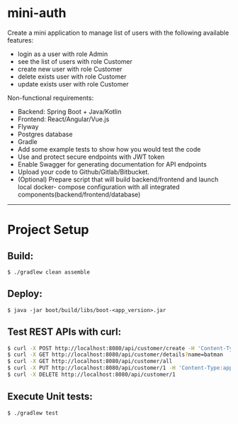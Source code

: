 # mini-auth
Create a mini application to manage list of users with the following available
features:
- login as a user with role Admin
- see the list of users with role Customer
- create new user with role Customer
- delete exists user with role Customer
- update exists user with role Customer

Non-functional requirements:
- Backend: Spring Boot + Java/Kotlin
- Frontend: React/Angular/Vue.js
- Flyway
- Postgres database
- Gradle
- Add some example tests to show how you would test the code
- Use and protect secure endpoints with JWT token
- Enable Swagger for generating documentation for API endpoints
- Upload your code to Github/Gitlab/Bitbucket.
- (Optional) Prepare script that will build backend/frontend and launch local docker-
compose configuration with all integrated components(backend/frontend/database)

---

# Project Setup
## Build:
```
$ ./gradlew clean assemble
```
## Deploy:
```
$ java -jar boot/build/libs/boot-<app_version>.jar
```
## Test REST APIs with curl:
```bash
$ curl -X POST http://localhost:8080/api/customer/create -H 'Content-Type:application/json' --data '{"username": "batman", "role": "the dark knight"}'
$ curl -X GET http://localhost:8080/api/customer/details?name=batman
$ curl -X GET http://localhost:8080/api/customer/all
$ curl -X PUT http://localhost:8080/api/customer/1 -H 'Content-Type:application/json' --data '{"username": "wayne", "role": "billionaire"}'
$ curl -X DELETE http://localhost:8080/api/customer/1
```

## Execute Unit tests:
```
$ ./gradlew test
```
